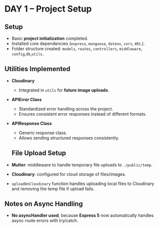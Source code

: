 # DAY 1 – Project Setup

## Setup

- Basic **project initialization** completed.
- Installed core dependencies (`express`, `mongoose`, `dotenv`, `cors`, etc.).
- Folder structure created: `models`, `routes`, `controllers`, `middleware`, `config`,`db`,`utils`.

## Utilities Implemented

- **Cloudinary**
  - Integrated in `utils` for **future image uploads**.
- **APIError Class**
  - Standardized error handling across the project.
  - Ensures consistent error responses instead of different formats.

- **APIResponse Class**
  - Generic response class.
  - Allows sending structured responses consistently.

  ## File Upload Setup

- **Multer**: middleware to handle temporary file uploads to `./public/temp`.
- **Cloudinary**: configured for cloud storage of files/images.
- `uploadOnCloudinary` function handles uploading local files to Cloudinary and removing the temp file if upload fails.

## Notes on Async Handling

- **No asyncHandler used**, because **Express 5** now automatically handles async route errors with try/catch.
